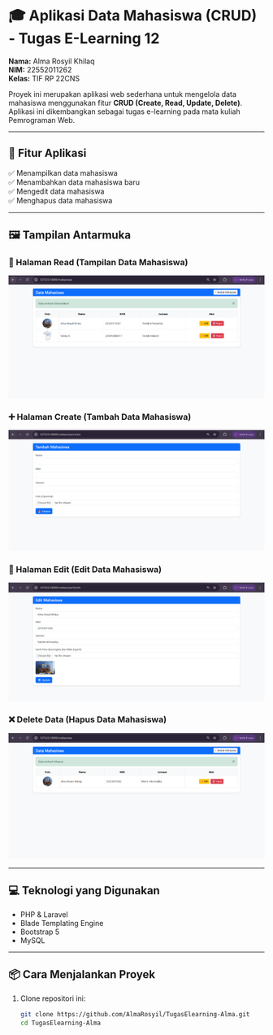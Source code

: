 # 🎓 Aplikasi Data Mahasiswa (CRUD) - Tugas E-Learning 12

**Nama:** Alma Rosyil Khilaq  
**NIM:** 22552011262  
**Kelas:** TIF RP 22CNS  

Proyek ini merupakan aplikasi web sederhana untuk mengelola data mahasiswa menggunakan fitur **CRUD (Create, Read, Update, Delete)**. Aplikasi ini dikembangkan sebagai tugas e-learning pada mata kuliah Pemrograman Web.

---

## 🔧 Fitur Aplikasi

✅ Menampilkan data mahasiswa  
✅ Menambahkan data mahasiswa baru  
✅ Mengedit data mahasiswa  
✅ Menghapus data mahasiswa  

---

## 🖼️ Tampilan Antarmuka

### 📄 Halaman Read (Tampilan Data Mahasiswa)
![Read](https://github.com/AlmaRosyil/TugasElearning-Alma/blob/main/storage/app/public/ss1.png?raw=true)

### ➕ Halaman Create (Tambah Data Mahasiswa)
![Create](https://github.com/AlmaRosyil/TugasElearning-Alma/blob/main/storage/app/public/ss2.png?raw=true)

### 📝 Halaman Edit (Edit Data Mahasiswa)
![Edit](https://github.com/AlmaRosyil/TugasElearning-Alma/blob/main/storage/app/public/ss3.png?raw=true)

### ❌ Delete Data (Hapus Data Mahasiswa)
![Delete](https://github.com/AlmaRosyil/TugasElearning-Alma/blob/main/storage/app/public/ss4.png?raw=true)

---

## 💻 Teknologi yang Digunakan

- PHP & Laravel
- Blade Templating Engine
- Bootstrap 5
- MySQL 

---

## 📦 Cara Menjalankan Proyek

1. Clone repositori ini:
   ```bash
   git clone https://github.com/AlmaRosyil/TugasElearning-Alma.git
   cd TugasElearning-Alma
